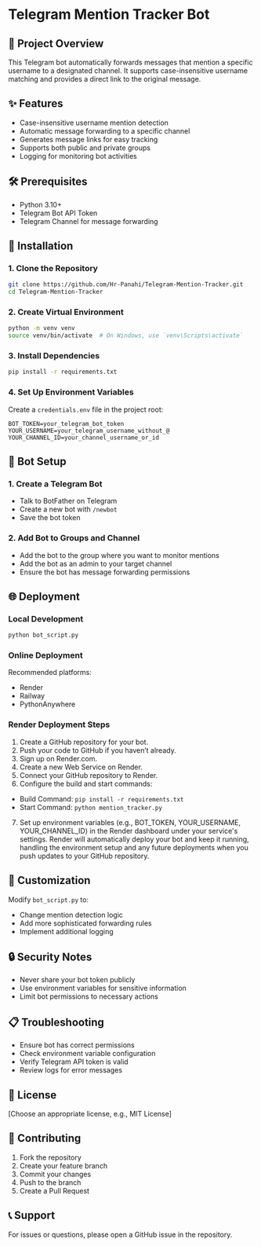 # Telegram Mention Tracker Bot

## 📌 Project Overview

This Telegram bot automatically forwards messages that mention a specific username to a designated channel. It supports case-insensitive username matching and provides a direct link to the original message.

## ✨ Features

- Case-insensitive username mention detection
- Automatic message forwarding to a specific channel
- Generates message links for easy tracking
- Supports both public and private groups
- Logging for monitoring bot activities

## 🛠 Prerequisites

- Python 3.10+
- Telegram Bot API Token
- Telegram Channel for message forwarding

## 🚀 Installation

### 1. Clone the Repository
```bash
git clone https://github.com/Hr-Panahi/Telegram-Mention-Tracker.git
cd Telegram-Mention-Tracker
```

### 2. Create Virtual Environment
```bash
python -m venv venv
source venv/bin/activate  # On Windows, use `venv\Scripts\activate`
```

### 3. Install Dependencies
```bash
pip install -r requirements.txt
```

### 4. Set Up Environment Variables
Create a `credentials.env` file in the project root:
```
BOT_TOKEN=your_telegram_bot_token
YOUR_USERNAME=your_telegram_username_without_@
YOUR_CHANNEL_ID=your_channel_username_or_id
```

## 🤖 Bot Setup

### 1. Create a Telegram Bot
- Talk to BotFather on Telegram
- Create a new bot with `/newbot`
- Save the bot token

### 2. Add Bot to Groups and Channel
- Add the bot to the group where you want to monitor mentions
- Add the bot as an admin to your target channel
- Ensure the bot has message forwarding permissions

## 🌐 Deployment

### Local Development
```bash
python bot_script.py
```

### Online Deployment
Recommended platforms:
- Render
- Railway
- PythonAnywhere

### Render Deployment Steps
1. Create a GitHub repository for your bot.
2. Push your code to GitHub if you haven’t already.
3. Sign up on Render.com.
4. Create a new Web Service on Render.
5. Connect your GitHub repository to Render.
6. Configure the build and start commands:
  * Build Command: `pip install -r requirements.txt`
  * Start Command: `python mention_tracker.py`
7. Set up environment variables (e.g., BOT_TOKEN, YOUR_USERNAME, YOUR_CHANNEL_ID) in the Render dashboard under your service's settings.
Render will automatically deploy your bot and keep it running, handling the environment setup and any future deployments when you push updates to your GitHub repository.

## 🔧 Customization

Modify `bot_script.py` to:
- Change mention detection logic
- Add more sophisticated forwarding rules
- Implement additional logging

## 🔒 Security Notes

- Never share your bot token publicly
- Use environment variables for sensitive information
- Limit bot permissions to necessary actions

## 📋 Troubleshooting

- Ensure bot has correct permissions
- Check environment variable configuration
- Verify Telegram API token is valid
- Review logs for error messages

## 📝 License

[Choose an appropriate license, e.g., MIT License]

## 🤝 Contributing

1. Fork the repository
2. Create your feature branch
3. Commit your changes
4. Push to the branch
5. Create a Pull Request

## 📞 Support

For issues or questions, please open a GitHub issue in the repository.